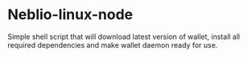 # Neblio-linux-node


Simple shell script that will download latest version of wallet, install all required dependencies and make wallet daemon ready for use. 

